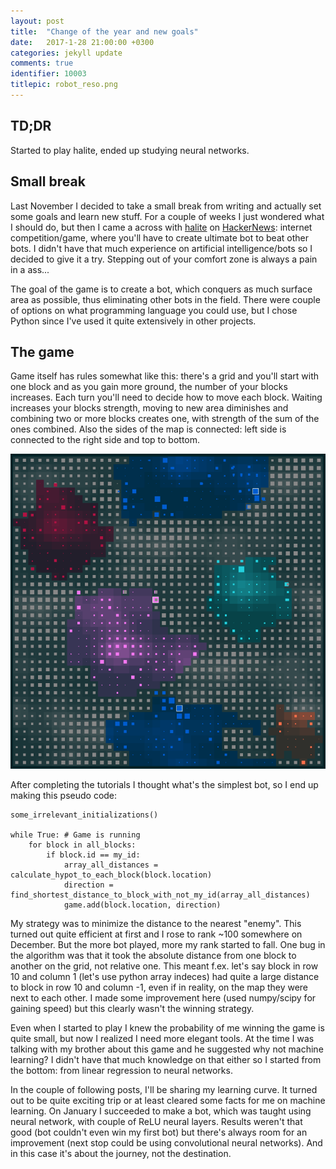 ```yaml
---
layout: post
title:  "Change of the year and new goals"
date:   2017-1-28 21:00:00 +0300
categories: jekyll update
comments: true
identifier: 10003
titlepic: robot_reso.png
---
```

<script src="https://cdn.mathjax.org/mathjax/latest/MathJax.js?config=TeX-AMS-MML_HTMLorMML" type="text/javascript"></script>

## TD;DR

Started to play halite, ended up studying neural networks.

## Small break

Last November I decided to take a small break from writing and actually set some
goals and learn new stuff. For a couple of weeks I just wondered what I should
do, but then I came a across with [halite](https://halite.io/) on [HackerNews](https://news.ycombinator.com/):
internet competition/game, where you'll have to create
ultimate bot to beat other bots. I didn't have that much
experience on artificial intelligence/bots so I decided to give it a try.
Stepping out of your comfort zone is always a pain in a ass...

The goal of the game is to create a bot, which conquers as much surface area
as possible, thus eliminating other bots in the field. There were couple of
options on what programming language you could use,
but I chose Python since I've used it quite extensively in other projects.

## The game

Game itself has rules somewhat like this: there's  a grid and you'll start with one block
and as you gain more ground, the number of your blocks increases. Each turn
you'll need to decide how to move each block. Waiting increases your blocks
strength, moving to new area diminishes and combining two or more blocks creates one,
with strength of the sum of the ones combined. Also the sides of the map is
connected: left side is connected to the right side and top to bottom.

![png](/images/new_goals/halite_grid.png)



After completing the tutorials I thought what's the simplest bot,
so I end up making this pseudo code:

```
some_irrelevant_initializations()

while True: # Game is running
    for block in all_blocks:
        if block.id == my_id:
            array_all_distances = calculate_hypot_to_each_block(block.location)
            direction = find_shortest_distance_to_block_with_not_my_id(array_all_distances)
            game.add(block.location, direction)    
```

My strategy was to minimize the distance to the nearest "enemy".
This turned out quite efficient at first and I rose to rank ~100 somewhere on December. But the
more bot played, more my rank started to fall. One bug in the algorithm was that
it took the absolute distance from one block to another on the grid,
not relative one. This meant f.ex. let's say block in row 10 and column 1 (let's use python array indeces)
had quite a large distance to block in row 10 and column -1, even if in reality,
on the map they were next to each other. I made some improvement here (used
numpy/scipy for gaining speed) but this clearly wasn't the winning strategy.

Even when I started to play I knew the probability of me winning the game is
quite small, but now I realized I need more elegant tools. At the time I was
talking with my brother about this game and he suggested why not machine learning?
I didn't have that much knowledge on that either so I started from the bottom: from
linear regression to neural networks.

In the couple of following posts, I'll be sharing my learning curve. It
turned out to be quite exciting trip or at least cleared some facts for me on
machine learning. On January I succeeded to make a bot, which was taught
using neural network, with couple of ReLU neural layers. Results weren't
that good (bot couldn't even win my first bot) but there's always room for an
improvement (next stop could be using convolutional neural networks).
And in this case it's about the journey, not the destination.
